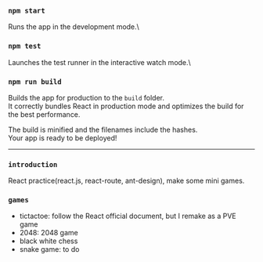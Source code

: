 ### `npm start`

Runs the app in the development mode.\

### `npm test`

Launches the test runner in the interactive watch mode.\

### `npm run build`

Builds the app for production to the `build` folder.\
It correctly bundles React in production mode and optimizes the build for the best performance.

The build is minified and the filenames include the hashes.\
Your app is ready to be deployed!

***

### `introduction`

React practice(react.js, react-route, ant-design), make some mini games.

### `games`

* tictactoe: follow the React official document, but I remake as a PVE game
* 2048: 2048 game
* black white chess
* snake game: to do